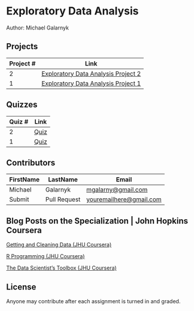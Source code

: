 # Exploratory Data Analysis
Author: Michael Galarnyk <br />

## Projects 

Project # | Link 
--- | --- 
2 |  [Exploratory Data Analysis Project 2](https://github.com/mGalarnyk/datasciencecoursera/blob/master/4_Exploratory_Data_Analysis/project2/project2.md)
1 |  [Exploratory Data Analysis Project 1](https://github.com/mGalarnyk/datasciencecoursera/blob/master/4_Exploratory_Data_Analysis/project1/README.md)

## Quizzes
Quiz # | Link 
--- | --- 
2 | [Quiz](https://github.com/mGalarnyk/datasciencecoursera/blob/master/4_Exploratory_Data_Analysis/quizzes/quiz2.md)
1 | [Quiz](https://github.com/mGalarnyk/datasciencecoursera/blob/master/4_Exploratory_Data_Analysis/quizzes/quiz1.md)

## Contributors
FirstName | LastName | Email
--- | --- | ---
Michael |  Galarnyk |  <mgalarny@gmail.com>
Submit |  Pull Request | <youremailhere@gmail.com>

## Blog Posts on the Specialization | John Hopkins Coursera
[Getting and Cleaning Data (JHU Coursera)](https://medium.com/@GalarnykMichael/getting-and-cleaning-data-jhu-coursera-course-3-c3635747858b#.y93kqfa0u "Review + data.table")

[R Programming (JHU Coursera)](https://medium.com/@GalarnykMichael/in-progress-review-course-2-r-programming-jhu-coursera-ad27086d8438#.bzzr29fvo "Review + data.table")

[The Data Scientist’s Toolbox (JHU Coursera)](https://medium.com/@GalarnykMichael/review-course-1-the-data-scientists-toolbox-jhu-coursera-4d7459458821#.5jpg133ln "Review + Going over Parts of Quiz")

## License
Anyone may contribute after each assignment is turned in and graded. 
